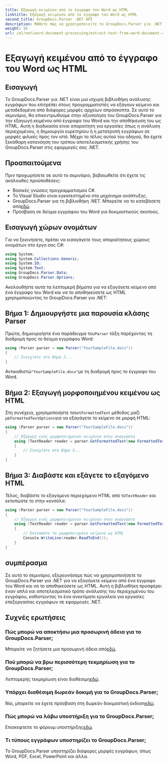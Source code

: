 ```yaml
---
title: Εξαγωγή κειμένου από το έγγραφο του Word ως HTML
linktitle: Εξαγωγή κειμένου από το έγγραφο του Word ως HTML
second_title: GroupDocs.Parser .NET API
description: Μάθετε πώς να χρησιμοποιείτε το GroupDocs.Parser για .NET για εξαγωγή κειμένου από έγγραφα του Word και αποθήκευση ως HTML. Βήμα προς βήμα σεμινάριο με παραδείγματα κώδικα.
weight: 16
url: /el/net/word-document-processing/extract-text-from-word-document-as-html/
---
```


# Εξαγωγή κειμένου από το έγγραφο του Word ως HTML

## Εισαγωγή
Το GroupDocs.Parser για .NET είναι μια ισχυρή βιβλιοθήκη ανάλυσης εγγράφων που επιτρέπει στους προγραμματιστές να εξάγουν κείμενο και μεταδεδομένα από διάφορες μορφές αρχείων απρόσκοπτα. Σε αυτό το σεμινάριο, θα επικεντρωθούμε στην αξιοποίηση του GroupDocs.Parser για την εξαγωγή κειμένου από έγγραφα του Word και την αποθήκευση του ως HTML. Αυτή η διαδικασία είναι απαραίτητη για εργασίες όπως η ανάλυση περιεχομένου, η δημιουργία ευρετηρίου ή η μετατροπή εγγράφων σε μορφές φιλικές προς τον ιστό. Μέχρι το τέλος αυτού του οδηγού, θα έχετε ξεκάθαρη κατανόηση του τρόπου αποτελεσματικής χρήσης του GroupDocs.Parser στις εφαρμογές σας .NET.
## Προαπαιτούμενα
Πριν προχωρήσετε σε αυτό το σεμινάριο, βεβαιωθείτε ότι έχετε τις ακόλουθες προϋποθέσεις:
- Βασικές γνώσεις προγραμματισμού C#.
- Το Visual Studio είναι εγκατεστημένο στο μηχάνημα ανάπτυξης.
-  GroupDocs.Parser για τη βιβλιοθήκη .NET. Μπορείτε να το κατεβάσετε από[εδώ](https://releases.groupdocs.com/parser/net/).
- Πρόσβαση σε δείγμα εγγράφου του Word για δοκιμαστικούς σκοπούς.
## Εισαγωγή χώρων ονομάτων
Για να ξεκινήσετε, πρέπει να εισαγάγετε τους απαραίτητους χώρους ονομάτων στο έργο σας C#:
```csharp
using System;
using System.Collections.Generic;
using System.IO;
using System.Text;
using GroupDocs.Parser.Data;
using GroupDocs.Parser.Options;
```
Ακολουθήστε αυτά τα λεπτομερή βήματα για να εξαγάγετε κείμενο από ένα έγγραφο του Word και να το αποθηκεύσετε ως HTML χρησιμοποιώντας το GroupDocs.Parser για .NET:
## Βήμα 1: Δημιουργήστε μια παρουσία κλάσης Parser
 Πρώτα, δημιουργήστε ένα παράδειγμα του`Parser` τάξη παρέχοντας τη διαδρομή προς το δείγμα εγγράφου Word:
```csharp
using (Parser parser = new Parser("YourSampleFile.docx"))
{
    // Συνεχίστε στο Βήμα 2...
}
```
 Αντικαθιστώ`"YourSampleFile.docx"`με τη διαδρομή προς το έγγραφο του Word.
## Βήμα 2: Εξαγωγή μορφοποιημένου κειμένου ως HTML
 Στη συνέχεια, χρησιμοποιήστε το`GetFormattedText` μέθοδος μαζί με`FormattedTextOptions`για να εξαγάγετε το κείμενο σε μορφή HTML:
```csharp
using (Parser parser = new Parser("YourSampleFile.docx"))
{
    // Εξαγωγή ενός μορφοποιημένου κειμένου στον αναγνώστη
    using (TextReader reader = parser.GetFormattedText(new FormattedTextOptions(FormattedTextMode.Html)))
    {
        // Συνεχίστε στο Βήμα 3...
    }
}
```
## Βήμα 3: Διαβάστε και εξάγετε το εξαγόμενο HTML
 Τέλος, διαβάστε το εξαγόμενο περιεχόμενο HTML από το`TextReader` και εκτυπώστε το στην κονσόλα:
```csharp
using (Parser parser = new Parser("YourSampleFile.docx"))
{
    // Εξαγωγή ενός μορφοποιημένου κειμένου στον αναγνώστη
    using (TextReader reader = parser.GetFormattedText(new FormattedTextOptions(FormattedTextMode.Html)))
    {
        // Εκτυπώστε το μορφοποιημένο κείμενο ως HTML
        Console.WriteLine(reader.ReadToEnd());
    }
}
```
## συμπέρασμα
Σε αυτό το σεμινάριο, εξερευνήσαμε πώς να χρησιμοποιήσετε το GroupDocs.Parser για .NET για να εξαγάγετε κείμενο από ένα έγγραφο του Word και να το αποθηκεύσετε ως HTML. Αυτή η βιβλιοθήκη προσφέρει έναν απλό και αποτελεσματικό τρόπο ανάλυσης του περιεχομένου του εγγράφου, καθιστώντας το ένα ανεκτίμητο εργαλείο για εργασίες επεξεργασίας εγγράφων σε εφαρμογές .NET.

## Συχνές ερωτήσεις
### Πώς μπορώ να αποκτήσω μια προσωρινή άδεια για το GroupDocs.Parser;
 Μπορείτε να ζητήσετε μια προσωρινή άδεια από[εδώ](https://purchase.groupdocs.com/temporary-license/).
### Πού μπορώ να βρω περισσότερη τεκμηρίωση για το GroupDocs.Parser;
 Λεπτομερής τεκμηρίωση είναι διαθέσιμη[εδώ](https://tutorials.groupdocs.com/parser/net/).
### Υπάρχει διαθέσιμη δωρεάν δοκιμή για το GroupDocs.Parser;
 Ναι, μπορείτε να έχετε πρόσβαση στη δωρεάν δοκιμαστική έκδοση[εδώ](https://releases.groupdocs.com/).
### Πώς μπορώ να λάβω υποστήριξη για το GroupDocs.Parser;
 Επισκεφτείτε το φόρουμ υποστήριξης[εδώ](https://forum.groupdocs.com/c/parser/17).
### Τι τύπους εγγράφων υποστηρίζει το GroupDocs.Parser;
Το GroupDocs.Parser υποστηρίζει διάφορες μορφές εγγράφων, όπως Word, PDF, Excel, PowerPoint και άλλα.